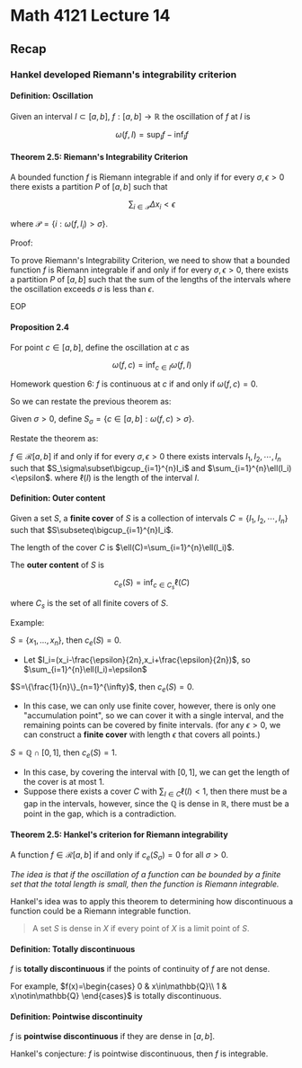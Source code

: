 # Math 4121 Lecture 14

## Recap

### Hankel developed Riemann's integrability criterion

#### Definition: Oscillation

Given an interval $I\subset[a,b]$, $f:[a,b]\to\mathbb{R}$ the oscillation of $f$ at $I$ is

$$
\omega(f,I) = \sup_I f - \inf_I f
$$

#### Theorem 2.5: Riemann's Integrability Criterion

A bounded function $f$ is Riemann integrable if and only if for every $\sigma,\epsilon>0$ there exists a partition $P$ of $[a,b]$ such that

$$
\sum_{i\in \mathcal{P}}\Delta x_i<\epsilon
$$

where $\mathcal{P}=\{i:\omega(f,I_i)>\sigma\}$.

Proof:

To prove Riemann's Integrability Criterion, we need to show that a bounded function $f$ is Riemann integrable if and only if for every $\sigma, \epsilon > 0$, there exists a partition $P$ of $[a, b]$ such that the sum of the lengths of the intervals where the oscillation exceeds $\sigma$ is less than $\epsilon$.

EOP

#### Proposition 2.4

For point $c\in[a,b]$, define the oscillation at $c$ as

$$
\omega(f,c) = \inf_{c\in I}\omega(f,I)
$$

Homework question 6: $f$ is continuous at $c$ if and only if $\omega(f,c)=0$.

So we can restate the previous theorem as:

Given $\sigma>0$, define $S_\sigma=\{c\in[a,b]:\omega(f,c)>\sigma\}$.

Restate the theorem as:

$f\in\mathscr{R}[a,b]$ if and only if for every $\sigma,\epsilon>0$ there exists intervals $I_1,I_2,\cdots,I_n$ such that $S_\sigma\subset\bigcup_{i=1}^{n}I_i$ and $\sum_{i=1}^{n}\ell(I_i)<\epsilon$. where $\ell(I)$ is the length of the interval $I$.

#### Definition: Outer content

Given a set $S$, a **finite cover** of $S$ is a collection of intervals $C=\{I_1,I_2,\cdots,I_n\}$ such that $S\subseteq\bigcup_{i=1}^{n}I_i$.

The length of the cover $C$ is $\ell(C)=\sum_{i=1}^{n}\ell(I_i)$.

The **outer content** of $S$ is

$$
c_e(S) = \inf_{c\in C_s}\ell(C)
$$

where $C_s$ is the set of all finite covers of $S$.

Example: 

$S=\{x_1,\ldots,x_n\}$, then $c_e(S)=0$. 

- Let $I_i=(x_i-\frac{\epsilon}{2n},x_i+\frac{\epsilon}{2n})$, so $\sum_{i=1}^{n}\ell(I_i)=\epsilon$

$S=\{\frac{1}{n}\}_{n=1}^{\infty}$, then $c_e(S)=0$.

- In this case, we can only use finite cover, however, there is only one "accumulation point", so we can cover it with a single interval, and the remaining points can be covered by finite intervals. (for any $\epsilon>0$, we can construct a **finite cover** with length $\epsilon$ that covers all points.)

$S=\mathbb{Q}\cap[0,1]$, then $c_e(S)=1$.

- In this case, by covering the interval with $[0,1]$, we can get the length of the cover is at most 1.
- Suppose there exists a cover $C$ with $\sum_{I\in C}\ell(I)<1$, then there must be a gap in the intervals, however, since the $\mathbb{Q}$ is dense in $\mathbb{R}$, there must be a point in the gap, which is a contradiction.

#### Theorem 2.5: Hankel's criterion for Riemann integrability

A function $f\in\mathscr{R}[a,b]$ if and only if $c_e(S_\sigma)=0$ for all $\sigma>0$.

_The idea is that if the oscillation of a function can be bounded by a finite set that the total length is small, then the function is Riemann integrable._

Hankel's idea was to apply this theorem to determining how discontinuous a function could be a Riemann integrable function.

> A set $S$ is dense in $X$ if every point of $X$ is a limit point of $S$.

#### Definition: Totally discontinuous

$f$ is **totally discontinuous** if the points of continuity of $f$ are not dense.

For example, $f(x)=\begin{cases}
0 & x\in\mathbb{Q}\\
1 & x\notin\mathbb{Q}
\end{cases}$ is totally discontinuous.

#### Definition: Pointwise discontinuity

$f$ is **pointwise discontinuous** if they are dense in $[a,b]$.

Hankel's conjecture: $f$ is pointwise discontinuous, then $f$ is integrable.


